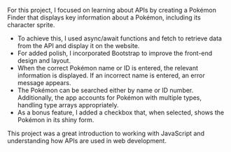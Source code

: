 For this project, I focused on learning about APIs by creating a Pokémon Finder that displays key information about a Pokémon, including its character sprite.

- To achieve this, I used async/await functions and fetch to retrieve data from the API and display it on the website.
- For added polish, I incorporated Bootstrap to improve the front-end design and layout.
- When the correct Pokémon name or ID is entered, the relevant information is displayed. If an incorrect name is entered, an error message appears.
- The Pokémon can be searched either by name or ID number. Additionally, the app accounts for Pokémon with multiple types, handling type arrays appropriately.
- As a bonus feature, I added a checkbox that, when selected, shows the Pokémon in its shiny form.

This project was a great introduction to working with JavaScript and understanding how APIs are used in web development.
